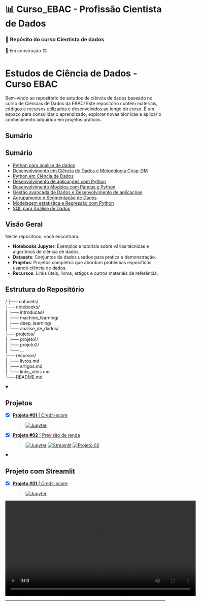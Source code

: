 # 📊 Curso_EBAC - Profissão Cientista de Dados

### 💼 Repósito do curso Cientista de dados

🚧 Em construção 🏗️


# Estudos de Ciência de Dados - Curso EBAC

Bem-vindo ao repositório de estudos de ciência de dados baseado no curso de Ciências de Dados da EBAC! Este repositório contém materiais, códigos e recursos utilizados e desenvolvidos ao longo do curso. É um espaço para consolidar o aprendizado, explorar novas técnicas e aplicar o conhecimento adquirido em projetos práticos.

## Sumário

## Sumário

- [Python para análise de dados](#visão-geral)
- [Desenvolvimento em Ciência de Dados e Metodologia Crisp-DM](#estrutura-do-repositório)
- [Python em Ciência de Dados](#pré-requisitos)
- [Desenvolvimento de aplicações com Python](#instalação)
- [Desenvolvimento Modelos com Pandas e Python](#como-usar)
- [Gestão avançada de Dados e Desenvolvimento de aplicações](#contribuindo)
- [Agrupamento e Segmentação de Dados](#licença)
- [Modelagem estatística e Regressão com Python](#contato)
- [SQL para Análise de Dados](#contato)


## Visão Geral

Neste repositório, você encontrará:

- **Notebooks Jupyter**: Exemplos e tutoriais sobre várias técnicas e algoritmos de ciência de dados.
- **Datasets**: Conjuntos de dados usados para prática e demonstração.
- **Projetos**: Projetos completos que abordam problemas específicos usando ciência de dados.
- **Recursos**: Links úteis, livros, artigos e outros materiais de referência.

## Estrutura do Repositório

/
├── datasets/                  
├── notebooks/                 
│   ├── introducao/           
│   ├── machine_learning/      
│   ├── deep_learning/         
│   └── analise_de_dados/   
├── projetos/                 
│   ├── projeto1/              
│   ├── projeto2/              
│   └── ...                    
├── recursos/                  
│   ├── livros.md              
│   ├── artigos.md             
│   └── links_uteis.md         
└── README.md                  

<details open>
  <summary>
    <h2>Projetos</h2>
  </summary>

- [x] [**Projeto #01** | Credit-score](https://github.com/rhatiro/Credit-score)
  > [![Jupyter](https://img.shields.io/badge/Jupyter-F37626.svg?&logo=Jupyter&logoColor=white)]()

- [x] [**Projeto #02** | Previsão de renda](https://github.com/rhatiro/previsao-renda)
  > [![Jupyter](https://img.shields.io/badge/Jupyter-F37626.svg?&logo=Jupyter&logoColor=white)](https://github.com/PaulodiasDeveloper/Curso_EBAC-Profissao_Cientista_de_Dados/blob/main/Cientista%20de%20Dados/M%C3%B3d.%2016%20Desenvolvimento%20Modelos%20com%20Pandas%20e%20Python/Material%20de%20apoio%20-%202%C2%BA%20projeto/projeto02.ipynb)
  [![Streamlit](https://img.shields.io/badge/Streamlit-FF4B4B?logo=Streamlit&logoColor=white)](https://previsaorenda-mamaurgdbsndneosj7kxko.streamlit.app/)
  [![Projeto 02](https://img.shields.io/badge/Projeto%2002-4CAF50?logo=book&logoColor=white)](https://github.com/PaulodiasDeveloper/Curso_EBAC-Profissao_Cientista_de_Dados/tree/main/Cientista%20de%20Dados/M%C3%B3d.%2016%20Desenvolvimento%20Modelos%20com%20Pandas%20e%20Python/Material%20de%20apoio%20-%202%C2%BA%20projeto)

  
</details>

<details open>
  <summary>
      <h2>Projeto com Streamlit</h2>
  </summary>

- [x] [**Projeto #01** | Credit-score](https://github.com/rhatiro/Credit-score)
  > [![Jupyter](https://img.shields.io/badge/Jupyter-F37626.svg?&logo=Jupyter&logoColor=white)]()

<video width="600" controls>
  <source src="https://github.com/user-attachments/assets/39eeaf5c-54a5-4700-8cd1-2506876c94f0" type="video/mp4">
  Seu navegador não suporta o vídeo.
</video>

</details>

---
